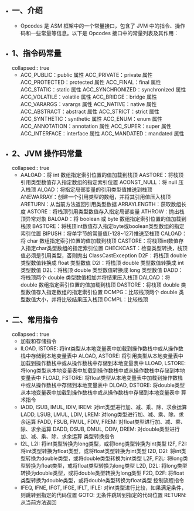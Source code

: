 - ## 一、介绍
	- Opcodes 是 ASM 框架中的一个常量接口，包含了 JVM 中的指令、操作码和一些常量等信息。以下是 Opcodes 接口中的常量列表及其作用：
- ## 1、指令码常量
  collapsed:: true
	- ACC_PUBLIC：public 属性
	  ACC_PRIVATE：private 属性
	  ACC_PROTECTED：protected 属性
	  ACC_FINAL：final 属性
	  ACC_STATIC：static 属性
	  ACC_SYNCHRONIZED：synchronized 属性
	  ACC_VOLATILE：volatile 属性
	  ACC_BRIDGE：bridge 属性
	  ACC_VARARGS：varargs 属性
	  ACC_NATIVE：native 属性
	  ACC_ABSTRACT：abstract 属性
	  ACC_STRICT：strict 属性
	  ACC_SYNTHETIC：synthetic 属性
	  ACC_ENUM：enum 属性
	  ACC_ANNOTATION：annotation 属性
	  ACC_SUPER：super 属性
	  ACC_INTERFACE：interface 属性
	  ACC_MANDATED：mandated 属性
- ## 2、JVM 操作码常量
  collapsed:: true
	- AALOAD：将 int 数组指定索引位置的值加载到栈顶
	  AASTORE：将栈顶引用类型数值存入指定数组的指定索引位置
	  ACONST_NULL：将 null 压入栈顶
	  ALOAD：将指定局部变量的引用类型值推送到栈顶
	  ANEWARRAY：创建一个引用类型的数组，并将其引用值压入栈顶
	  ARETURN：从当前方法返回引用类型数据
	  ARRAYLENGTH：获取数组长度
	  ASTORE：将栈顶引用类型数值存入指定局部变量
	  ATHROW：抛出栈顶异常对象
	  BALOAD：将 boolean 或 byte 数组指定索引位置的值加载到栈顶
	  BASTORE：将栈顶int数值存入指定byte或boolean类型数组的指定索引位置
	  BIPUSH：将单字节的常量值(-128~127)推送至栈顶
	  CALOAD：将 char 数组指定索引位置的值加载到栈顶
	  CASTORE：将栈顶int数值存入指定char类型数组的指定索引位置
	  CHECKCAST：检查类型转换，栈顶值必须是引用类型，否则抛出 ClassCastException
	  D2F：将栈顶 double 类型数值转换成 float 类型数值
	  D2I：将栈顶 double 类型数值转换成 int 类型数值
	  D2L：将栈顶 double 类型数值转换成 long 类型数值
	  DADD：将栈顶两个 double 类型数值相加并将结果压入栈顶
	  DALOAD：将 double 数组指定索引位置的值加载到栈顶
	  DASTORE：将栈顶 double 类型数值存入指定数组的指定索引位置
	  DCMPG：比较栈顶两个 double 类型数值大小，并将比较结果压入栈顶
	  DCMPL：比较栈顶
- ## 二、常用指令
  collapsed:: true
	- 加载和存储指令
	- ILOAD, ISTORE: 将int类型从本地变量表中加载到操作数栈中或从操作数栈中存储到本地变量表中
	  ALOAD, ASTORE: 将引用类型从本地变量表中加载到操作数栈中或从操作数栈中存储到本地变量表中
	  LLOAD, LSTORE: 将long类型从本地变量表中加载到操作数栈中或从操作数栈中存储到本地变量表中
	  FLOAD, FSTORE: 将float类型从本地变量表中加载到操作数栈中或从操作数栈中存储到本地变量表中
	  DLOAD, DSTORE: 将double类型从本地变量表中加载到操作数栈中或从操作数栈中存储到本地变量表中
	  算术指令
	- IADD, ISUB, IMUL, IDIV, IREM: 对int类型进行加、减、乘、除、求余运算
	  LADD, LSUB, LMUL, LDIV, LREM: 对long类型进行加、减、乘、除、求余运算
	  FADD, FSUB, FMUL, FDIV, FREM: 对float类型进行加、减、乘、除、求余运算
	  DADD, DSUB, DMUL, DDIV, DREM: 对double类型进行加、减、乘、除、求余运算
	  类型转换指令
	- I2L, L2I: 将int类型转换为long类型，或将long类型转换为int类型
	  I2F, F2I: 将int类型转换为float类型，或将float类型转换为int类型
	  I2D, D2I: 将int类型转换为double类型，或将double类型转换为int类型
	  L2F, F2L: 将long类型转换为float类型，或将float类型转换为long类型
	  L2D, D2L: 将long类型转换为double类型，或将double类型转换为long类型
	  F2D, D2F: 将float类型转换为double类型，或将double类型转换为float类型
	  控制流程指令
	- IFEQ, IFNE, IFGT, IFGE, IFLT, IFLE: 对int类型进行比较，如果满足条件，则跳转到指定的代码位置
	  GOTO: 无条件跳转到指定的代码位置
	  RETURN: 从当前方法返回